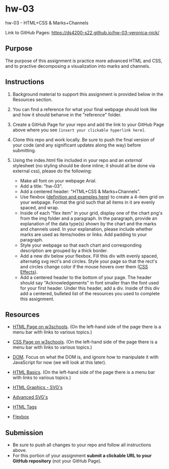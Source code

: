 # hw-03
hw-03 - HTML+CSS &amp; Marks+Channels

Link to GitHub Pages: https://ds4200-s22.github.io/hw-03-veronica-nick/

## Purpose

The purpose of this assignment is practice more advanced HTML and CSS, and to practive decomposing a visualization into marks and channels.  

## Instructions

1. Background material to support this assignment is provided below in the Resources section.  

1. You can find a reference for what your final webpage should look like and how it should behanve in the "reference" folder. 

1. Create a GitHub Page for your repo and add the link to your GitHub Page above where you see `[insert your clickable hyperlink here]`. 

1. Clone this repo and work locally. Be sure to push the final version of your code (and any significant updates along the way) before submitting. 

1. Using the index.html file included in your repo and an *external* stylesheet (no styling should be done inline; it should all be done via external css), please do the following: 
   - Make all font on your webpage Arial. 
   - Add a title: "hw-03".
   - Add a centered header: "HTML+CSS & Marks+Channels". 
   - Use flexbox ([definition and examples here](https://css-tricks.com/snippets/css/a-guide-to-flexbox/)) to create a 4-item grid on your webpage. Format the grid such that all items in it are evenly spaced, and wrap.  
   - Inside of each "flex item" in your grid, display one of the chart png's from the img folder and a paragraph. In the paragraph, provide an explanation of the data type(s) shown by the chart and the marks and channels used. In your explanation, please include whether marks are used as items/nodes or links. Add padding to your paragraph.
   - Style your webpage so that each chart and corresponding description are grouped by a thick border. 
   - Add a new div below your flexbox. Fill this div with evenly spaced, alternatig svg rect's and circles. Style your page so that the rect's and circles change color if the mouse hovers over them ([CSS Effects](https://learn-the-web.algonquindesign.ca/topics/advanced-svg/#svg-effects)). 
   - Add a centered header to the bottom of your page. The header should say "Acknowledgements" in font smaller than the font used for your first header. Under this header, add a div. Inside of this div add a centered, bulleted list of the resources you used to complete this assignment.  

## Resources 

* [HTML Page on w3schools](https://www.w3schools.com/html/default.asp). (On the left-hand side of the page there is a menu bar with links to various topics.) 

* [CSS Page on w3schools](https://www.w3schools.com/css/default.asp). (On the left-hand side of the page there is a menu bar with links to various topics.) 

* [DOM](https://www.geeksforgeeks.org/dom-document-object-model/). Focus on what the DOM is, and ignore how to manipulate it with JavaScript for now (we will look at this later).

* [HTML Basics](https://www.geeksforgeeks.org/html-introduction/?ref=lbp). (On the left-hand side of the page there is a menu bar with links to various topics.) 

* [HTML Graphics - SVG's](https://www.geeksforgeeks.org/html-svg-basics/?ref=lbp)

* [Advanced SVG's](https://learn-the-web.algonquindesign.ca/topics/advanced-svg/)

* [HTML Tags](https://www.geeksforgeeks.org/html-tags-complete-reference/?ref=lbp)

* [Flexbox](https://css-tricks.com/snippets/css/a-guide-to-flexbox/)

## Submission

* Be sure to push all changes to your repo and follow all instructions above. 
* For this portion of your assignment **submit a clickable URL to your GitHub repository** (not your GitHub Page).  
